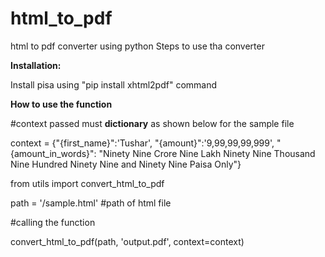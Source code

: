 # html_to_pdf
html to pdf converter using python
Steps to use tha converter

**Installation:**

Install pisa using "pip install xhtml2pdf" command

**How to use the function**

#context passed must **dictionary** as shown below for the sample file

context = {"{first_name}":'Tushar', "{amount}":'9,99,99,99,999', "{amount_in_words}": "Ninety Nine Crore Nine Lakh Ninety Nine Thousand Nine Hundred Ninety Nine and Ninety Nine Paisa Only"}

from utils import convert_html_to_pdf

path = '/sample.html' #path of html file

#calling the function

convert_html_to_pdf(path, 'output.pdf', context=context)
